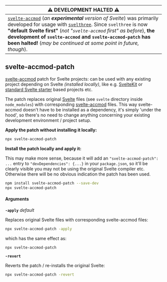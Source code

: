 | ⚠️ DEVELOPMENT HALTED ⚠️ |
| -------|
|[`svelte-accmod`](https://github.com/vatro/svelte-accmod) (_an **experimental** version of Svelte_) was primarily developed for usage with [`svelthree`](https://github.com/vatro/svelthree). Since `svelthree` is now **"default Svelte first"** (_not "`svelte-accmod` first" as before_), **the development of `svelte-accmod` and `svelte-accmod-patch` has been halted!** (_may be continued at some point in future, though_).|

## svelte-accmod-patch

[svelte-accmod](https://github.com/vatro/svelte-accmod) patch for Svelte projects: can be used with any existing project depending on Svelte *(installed locally)*, like e.g. [SvelteKit](https://github.com/sveltejs/kit) or [standard Svelte starter](https://github.com/sveltejs/template) based projects etc.

The patch replaces original [Svelte](https://github.com/sveltejs/svelte) files (see `svelte` directory inside `node_modules`) with corresponding [svelte-accmod](https://github.com/vatro/svelte-accmod) files. This way svelte-accmod doesn't have to be installed as a dependency, it's simply 'under the hood', so there's no need to change anything concerning your existing development environment / project setup.

**Apply the patch without installing it locally:**

```bash
npx svelte-accmod-patch
```

**Install the patch locally and apply it:**

This may make more sense, because it will add an `"svelte-accmod-patch": ...` entry to `"devDependencies": {...}` in your `package.json`, so it'll be clearly visible you may not be using the original Svelte compiler etc. Otherwise there will be no obvious indication the patch has been used.

```bash
npm install svelte-accmod-patch --save-dev
npx svelte-accmod-patch
```

#### Arguments

**`-apply`** 
*default*

Replaces original Svelte files with corresponding svelte-accmod files:

```bash
npx svelte-accmod-patch -apply
```

which has the same effect as:

```bash
npx svelte-accmod-patch
```

**`-revert`**

Reverts the patch / re-installs the original Svelte:

```bash
npx svelte-accmod-patch -revert
```

